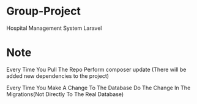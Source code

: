 # Group-Project
Hospital Management System Laravel

# Note
Every Time You Pull The Repo Perform 
    composer update (There will be added new dependencies to the project)

Every Time You Make A Change To The Database Do The Change In The Migrations(Not Directly To The Real Database)

